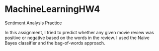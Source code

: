 # MachineLearningHW4
Sentiment Analysis Practice

In this assignment, I tried to predict whether any given movie review was positive or negative based on the words in the review. I used the Naive Bayes classifier and the bag-of-words approach. 
